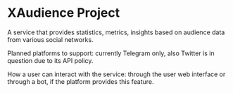 # XAudience Project

A service that provides statistics, metrics, insights based on audience data from various social networks.

Planned platforms to support: currently Telegram only, also Twitter is in question due to its API policy.

How a user can interact with the service: through the user web interface or through a bot, if the platform provides this feature.
